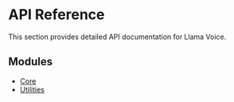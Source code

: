 # API Reference

This section provides detailed API documentation for Llama Voice.

## Modules

- [Core](core.md)
- [Utilities](utilities.md)
